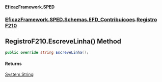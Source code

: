 #### [EficazFramework.SPED](EficazFrameworkSPED.md 'EficazFramework SPED')
### [EficazFramework.SPED.Schemas.EFD_Contribuicoes](EficazFramework.SPED.Schemas.EFD_Contribuicoes.md 'EficazFramework.SPED.Schemas.EFD_Contribuicoes').[RegistroF210](EficazFramework.SPED.Schemas.EFD_Contribuicoes/RegistroF210.md 'EficazFramework.SPED.Schemas.EFD_Contribuicoes.RegistroF210')

## RegistroF210.EscreveLinha() Method

```csharp
public override string EscreveLinha();
```

#### Returns
[System.String](https://docs.microsoft.com/en-us/dotnet/api/System.String 'System.String')